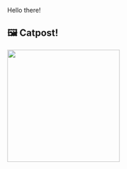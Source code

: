 Hello there!



## 🖼️ Catpost!

<sub>
    <img src="https://cdn2.thecatapi.com/images/31d.jpg" height="256">
</sub>

